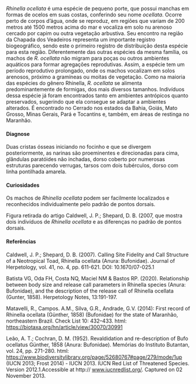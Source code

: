﻿*Rhinella ocellata* é uma espécie de pequeno porte, que possui manchas em formas de ocelos em suas costas, conferindo seu nome *ocellata*. Ocorre perto de corpos d’água, onde se reproduz, em regiões que variam de 200 metros até 1500 metros acima do mar e vocaliza em solo nu arenoso cercado por capim ou outra vegetação arbustiva. Seu encontro na região da Chapada dos Veadeiros representa um importante registro biogeográfico, sendo este o primeiro registro de distribuição desta espécie para esta região. Diferentemente das outras espécies da mesma família, os machos de *R. ocellata* não migram para poças ou outros ambientes aquáticos para formar <glossario>agregações reprodutivas</glossario>. Assim, a espécie tem um período reprodutivo prolongado, onde os machos vocalizam em solos arenosos, próximo a gramíneas ou moitas de vegetação. Como na maioria das espécies do gênero Rhinella, *R. ocellata* se alimenta predominantemente de formigas, dos mais diversos tamanhos. Indivíduos dessa espécie já foram encontrados tanto em ambientes antrópicos quanto preservados, sugerindo que ela consegue se adaptar a ambientes alterados. É encontrado no Cerrado nos estados da Bahia, Goiás, Mato Grosso, Minas Gerais, Pará e Tocantins e, também, em áreas de restinga no Maranhão. 


#### Diagnose
Duas cristas ósseas iniciando no focinho e que se divergem posteriormente, as narinas são proeminentes e direcionadas para cima, <glossario>glândulas paratóides</glossario> não inchadas, dorso coberto por numerosas estruturas parecendo verrugas, <glossario>tarsos</glossario> com dois <glossario>tubérculos</glossario>, dorso com linha pontilhada amarela.


#### Curiosidades
Os machos de *Rhinella ocellata* podem ser facilmente localizados e reconhecidos individualmente pelo padrão de pontos dorsais.


  
 
Figura retirada do artigo Caldwell, J. P.; Shepard, D. B. (2007, que mostra dois indivíduos de *Rhinella ocellata* e as diferenças no padrão de pontos dorsais.




#### Referências
Caldwell, J. P.; Shepard, D. B. (2007). Calling Site Fidelity and Call Structure of a Neotropical Toad, Rhinella ocellata (Anura: Bufonidae). Journal of Herpetology, vol. 41, no. 4, pp. 611-621. DOI: 10.1670/07-025.1


Batista VG, Oda FH, Costa NQ, Maciel NM & Bastos RP. (2020). Relationship between body size and release call parameters in Rhinella species (Anura: Bufonidae), and the description of the release call of Rhinella ocellata (Gunter, 1858). Herpetology Notes, 13:191-197.


Matavelli, R., Campos. A.M., Silva, G.R., Andrade, G.V. (2014): First record of Rhinella ocellata (Günther, 1858) (Bufonidae) for the state of Maranhão, northeastern Brazil. Check List 10: 432–433. html: https://biotaxa.org/hn/article/view/30070/30991 


Leão, A. T.; Cochran, D. M. (1952). Revaldidation and re-description of Bufo ocellatus Günther, 1858 (Anura: Bufonidae). Memórias do Instituto Butantan, vol. 24, pp. 271-280. html: https://www.biodiversitylibrary.org/page/52680767#page/279/mode/1up
(IUCN 2013; Frost 2014) - IUCN 2013. IUCN Red List of Threatened Species. Version 2012.1.Accessible at http:// www.iucnredlist.org/. Captured on 02 November 2013.